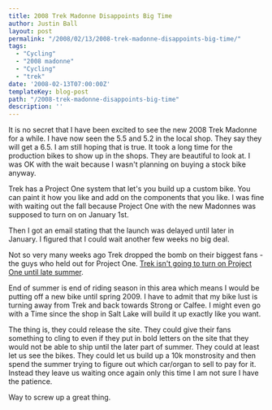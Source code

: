 ```yaml
---
title: 2008 Trek Madonne Disappoints Big Time
author: Justin Ball
layout: post
permalink: "/2008/02/13/2008-trek-madonne-disappoints-big-time/"
tags:
  - "Cycling"
  - "2008 madonne"
  - "Cycling"
  - "trek"
date: '2008-02-13T07:00:00Z'
templateKey: blog-post
path: "/2008-trek-madonne-disappoints-big-time"
description: ''
---
```


It is no secret that I have been excited to see the new 2008 Trek Madonne for a while. I have now seen the 5.5 and 5.2 in the local shop. They say they will get a 6.5. I am still hoping that is true. It took a long time for the production bikes to show up in the shops. They are beautiful to look at. I was OK with the wait because I wasn't planning on buying a stock bike anyway.

Trek has a Project One system that let's you build up a custom bike. You can paint it how you like and add on the components that you like. I was fine with waiting out the fall because Project One with the new Madonnes was supposed to turn on on January 1st.

Then I got an email stating that the launch was delayed until later in January. I figured that I could wait another few weeks no big deal.

Not so very many weeks ago Trek dropped the bomb on their biggest fans - the guys who held out for Project One. [Trek isn't going to turn on Project One until late summer][1].

 [1]: http://trekroad.typepad.com/trekroad/2008/01/p-one-update-20.html "Trek disappoints its followers"

End of summer is end of riding season in this area which means I would be putting off a new bike until spring 2009. I have to admit that my bike lust is turning away from Trek and back towards Strong or Calfee. I might even go with a Time since the shop in Salt Lake will build it up exactly like you want.

The thing is, they could release the site. They could give their fans something to cling to even if they put in bold letters on the site that they would not be able to ship until the later part of summer. They could at least let us see the bikes. They could let us build up a 10k monstrosity and then spend the summer trying to figure out which car/organ to sell to pay for it. Instead they leave us waiting once again only this time I am not sure I have the patience.

Way to screw up a great thing.
